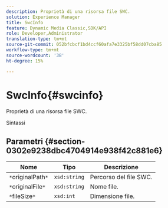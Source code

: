 ```yaml
---
description: Proprietà di una risorsa file SWC.
solution: Experience Manager
title: SwcInfo
feature: Dynamic Media Classic,SDK/API
role: Developer,Administrator
translation-type: tm+mt
source-git-commit: 052bfcbcf1bd4ccf60afa7e3325bf58dd07cba85
workflow-type: tm+mt
source-wordcount: '38'
ht-degree: 15%

---
```



# SwcInfo{#swcinfo}

Proprietà di una risorsa file SWC.

Sintassi

## Parametri {#section-0302e9238dbc4704914e938f42c881e6}

| Nome | Tipo | Descrizione |
|---|---|---|
| `*`originalPath`*` | `xsd:string` | Percorso del file SWC. |
| `*`originalFile`*` | `xsd:string` | Nome file. |
| `*`fileSize`*` | `xsd:int` | Dimensione file. |

